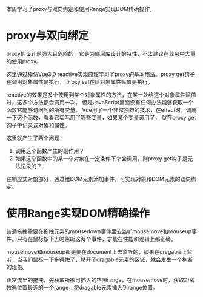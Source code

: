 本周学习了proxy与双向绑定和使用Range实现DOM精确操作。

# proxy与双向绑定
proxy的设计是强大且危险的，它是为底层库设计的特性，不太建议在业务中大量的使用proxy。

这里通过模仿Vue3.0 reactive实现原理学习了proxy的基本用法。proxy get钩子在调用对象属性是执行，
proxy set在给对象属性赋值是执行。

reactive的效果是多个使用到某个对象属性的方法，在某一处给这个对象属性赋值时，这多个方法都会调用一次。
但是JavaScript里面没有任何办法能够获取一个函数它能够访问到的所有变量。
Vue用了一个非常独特的技术，在effect时，调用一下这个函数，看看它实际用了哪些变量，如果某个变量调用了，
就在proxy get钩子中记录该对象和属性。

这里就产生了两个问题：
1. 调用这个函数产生的副作用？
2. 如果这个函数中的某一个对象在一定条件下才会调用，则proxy get钩子是无法记录的？

在响应式对象部分，通过给DOM元素添加事件，可实现对象和DOM元素的双向绑定。

# 使用Range实现DOM精确操作
普通拖拽需要在拖拽元素的mousedown事件里去监听mousemove和mouseup事件。只有在鼠标按下去时监听这两个事件，才能在性能和逻辑上都正确。

mousemove和mouseup都是要在document上去监听的，如果在dragable上监听，当我们鼠标一下拖得快了，移开了dragable元素的区域，就会发生一个拖断的现象。

正常流里的拖拽，先获取所欲可插入的空隙range，在mousemove时，获取距离数遍位置最近的一个range，将dragable元素插入到range位置。

